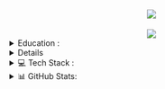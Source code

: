 <h1 align="center">
    <img src="https://readme-typing-svg.herokuapp.com/?font=Righteous&size=35&center=true&vCenter=true&repeat=false&width=500&height=70&duration=4000&lines=Hi+There!+👋;+I'm+TZ+Shuhag;" />
</h1>

<div align="center">
  <a href="https://github.com/tz-shuhag"><img src="https://komarev.com/ghpvc/?username=tz-shuhag&color=brightgreen&style=flat"/><a/>
</div>

<details>
  <summary>Education :</summary>
    
<div align="center">
    
***Shahjalal University of Science & Technology***

 **`Dept. of Petroleum & Mining Engeenering`**
 
 [ 2024 - Present ]

</div>

</details>

<details>
  <summary>📞 Contact:</summary>

<div align="center">
    
[![Facebook](https://img.shields.io/badge/Facebook-%231877F2.svg?logo=Facebook&logoColor=white)](https://facebook.com/tzshuhag) [![LinkedIn](https://img.shields.io/badge/LinkedIn-%230077B5.svg?logo=linkedin&logoColor=white)](https://linkedin.com/in/tzshuhag) [![X](https://img.shields.io/badge/X-black.svg?logo=X&logoColor=white)](https://x.com/tzshuhag) [![email](https://img.shields.io/badge/Email-D14836?logo=gmail&logoColor=white)](mailto:tzshuhag18@gmail.com)

</div>

</details>

<details>
  <summary>💻 Tech Stack :</summary>

<h1 align="center">
    
![Python](https://img.shields.io/badge/python-3670A0?style=flat&logo=python&logoColor=ffdd54) ![Notion](https://img.shields.io/badge/Notion-%23000000.svg?style=flat&logo=notion&logoColor=white) ![Raspberry Pi](https://img.shields.io/badge/-Raspberry_Pi-C51A4A?style=flat&logo=Raspberry-Pi) ![Portfolio](https://img.shields.io/badge/Portfolio-%23000000.svg?style=flat&logo=firefox&logoColor=#FF7139) ![Tampermonkey](https://img.shields.io/badge/tampermonkey-%2300485B.svg?style=flat&logo=tampermonkey&logoColor=white) ![Cloudflare](https://img.shields.io/badge/Cloudflare-F38020?style=flat&logo=Cloudflare&logoColor=white) ![Gimp](https://img.shields.io/badge/Gimp-657D8B?style=flat&logo=gimp&logoColor=FFFFFF) ![Pi-Hole](https://img.shields.io/badge/pihole-%2396060C.svg?style=flat&logo=pi-hole&logoColor=white) ![FFmpeg](https://shields.io/badge/FFmpeg-%23171717.svg?logo=ffmpeg&style=flat&labelColor=171717&logoColor=5cb85c) ![JavaScript](https://img.shields.io/badge/javascript-%23323330.svg?style=flat&logo=javascript&logoColor=%23F7DF1E)

</h1>

</details>

<details>
  <summary> 📊 GitHub Stats:</summary>

<h1 align="center">
    
![](https://github-readme-stats.vercel.app/api/top-langs/?username=tz-shuhag&theme=graywhite&hide_border=false&include_all_commits=false&count_private=false&layout=compact)

</h1>

</details>





